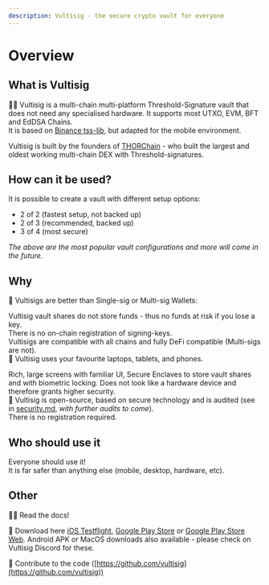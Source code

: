 ```yaml
---
description: Vultisig - the secure crypto vault for everyone
---
```


# Overview

## What is Vultisig

🙋‍♀️ Vultisig is a multi-chain multi-platform Threshold-Signature vault that does not need any specialised hardware. It supports most UTXO, EVM, BFT and EdDSA Chains.\
It is based on [Binance tss-lib](https://github.com/bnb-chain/tss-lib/tree/master), but adapted for the mobile environment.

Vultisig is built by the founders of [THORChain](https://thorchain.org) - who built the largest and oldest working multi-chain DEX with Threshold-signatures.

## How can it be used?

It is possible to create a vault with different setup options:

- 2 of 2 (fastest setup, not backed up)
- 2 of 3 (recommended, backed up)
- 3 of 4 (most secure)

_The above are the most popular vault configurations and more will come in the future._

## Why

🔮 Vultisigs are better than Single-sig or Multi-sig Wallets:

Vultisig vault shares do not store funds - thus no funds at risk if you lose a key.\
There is no on-chain registration of signing-keys.\
Vultisigs are compatible with all chains and fully DeFi compatible (Multi-sigs are not).\
📱 Vultisig uses your favourite laptops, tablets, and phones.

Rich, large screens with familiar UI, Secure Enclaves to store vault shares and with biometric locking. Does not look like a hardware device and therefore grants higher security.\
🌈 Vultisig is open-source, based on secure technology and is audited (see in [security.md](threshold-signature-scheme/security.md "mention"), _with further audits to come_).\
There is no registration required.

## Who should use it

Everyone should use it!\
It is far safer than anything else (mobile, desktop, hardware, etc).

## Other

👩‍💻 Read the docs!

🍿 Download here [iOS Testflight](https://testflight.apple.com/join/kpVufItl), [Google Play Store](https://play.google.com/store/apps/details?id=com.vultisig.wallet) or [Google Play Store Web](https://play.google.com/apps/testing/com.vultisig.wallet). Android APK or MacOS downloads also available - please check on Vultisig Discord for these.

🧙 Contribute to the code ([https://github.com/vultisig](https://github.com/vultisig))
